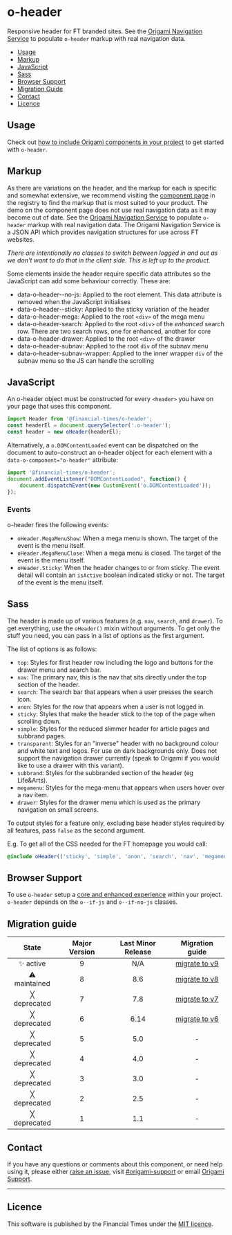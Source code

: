 # o-header

Responsive header for FT branded sites. See the [Origami Navigation Service](https://www.ft.com/__origami/service/navigation) to populate `o-header` markup with real navigation data.

- [Usage](#usage)
- [Markup](#markup)
- [JavaScript](#javascript)
- [Sass](#sass)
- [Browser Support](#browser-support)
- [Migration Guide](#migration-guide)
- [Contact](#contact)
- [Licence](#licence)

## Usage

Check out [how to include Origami components in your project](https://origami.ft.com/docs/components/#including-origami-components-in-your-project) to get started with `o-header`.

## Markup

As there are variations on the header, and the markup for each is specific and somewhat extensive, we recommend visiting the [component page](http://registry.origami.ft.com/components/o-header) in the registry to find the markup that is most suited to your product. The demo on the component page does not use real navigation data as it may become out of date. See the [Origami Navigation Service](https://www.ft.com/__origami/service/navigation) to populate `o-header` markup with real navigation data. The Origami Navigation Service is a JSON API which provides navigation structures for use across FT websites.

_There are intentionally no classes to switch between logged in and out as we don't want to do that in the client side. This is left up to the product._

Some elements inside the header require specific data attributes so the JavaScript can add some behaviour correctly. These are:

- data-o-header--no-js: Applied to the root element. This data attribute is removed when the JavaScript initialises
- data-o-header--sticky: Applied to the sticky variation of the header
- data-o-header-mega: Applied to the root `<div>` of the mega menu
- data-o-header-search: Applied to the root `<div>` of the _enhanced_ search row. There are two search rows, one for enhanced, another for core
- data-o-header-drawer: Applied to the root `<div>` of the drawer
- data-o-header-subnav: Applied to the root `div` of the subnav menu
- data-o-header-subnav-wrapper: Applied to the inner wrapper `div` of the subnav menu so the JS can handle the scrolling


## JavaScript

An o-header object must be constructed for every `<header>` you have on your page that uses this component.

```js
import Header from '@financial-times/o-header';
const headerEl = document.querySelector('.o-header');
const header = new oHeader(headerEl);
```

Alternatively, a `o.DOMContentLoaded` event can be dispatched on the document to auto-construct an o-header object for each element with a `data-o-component="o-header"` attribute:

```js
import '@financial-times/o-header';
document.addEventListener("DOMContentLoaded", function() {
	document.dispatchEvent(new CustomEvent('o.DOMContentLoaded'));
});
```

### Events

o-header fires the following events:

- `oHeader.MegaMenuShow`: When a mega menu is shown. The target of the event is the menu itself.
- `oHeader.MegaMenuClose`: When a mega menu is closed. The target of the event is the menu itself.
- `oHeader.Sticky`: When the header changes to or from sticky. The event detail will contain an `isActive` boolean indicated sticky or not. The target of the event is the menu itself.


## Sass

The header is made up of various features (e.g. `nav`, `search`, and `drawer`). To get everything, use the `oHeader()` mixin without arguments. To get only the stuff you need, you can pass in a list of options as the first argument.

The list of options is as follows:

- `top`: Styles for first header row including the logo and buttons for the drawer menu and search bar.
- `nav`: The primary nav, this is the nav that sits directly under the top section of the header.
- `search`: The search bar that appears when a user presses the search icon.
- `anon`: Styles for the row that appears when a user is not logged in.
- `sticky`: Styles that make the header stick to the top of the page when scrolling down.
- `simple`: Styles for the reduced slimmer header for article pages and subbrand pages.
- `transparent`: Styles for an "inverse" header with no background colour and white text and logos. For use on dark backgrounds only. Does not support the navigation drawer currently (speak to Origami if you would like to use a drawer with this variant).
- `subbrand`: Styles for the subbranded section of the header (eg Life&Arts).
- `megamenu`: Styles for the mega-menu that appears when users hover over a nav item.
- `drawer`: Styles for the drawer menu which is used as the primary navigation on small screens.

To output styles for a feature only, excluding base header styles required by all features, pass `false` as the second argument.

E.g. To get all of the CSS needed for the FT homepage you would call:

```scss
@include oHeader(('sticky', 'simple', 'anon', 'search', 'nav', 'megamenu'));
```

## Browser Support

To use `o-header` setup a [core and enhanced experience](https://origami.ft.com/docs/components/compatibility/#core--enhanced-experiences) within your project. `o-header` depends on the `o--if-js` and `o--if-no-js` classes.

## Migration guide

State | Major Version | Last Minor Release | Migration guide |
:---: | :---: | :---: | :---:
✨ active | 9 | N/A | [migrate to v9](MIGRATION.md#migrating-from-v8-to-v9) |
⚠ maintained | 8 | 8.6 | [migrate to v8](MIGRATION.md#migrating-from-v7-to-v8) |
╳ deprecated | 7 | 7.8 | [migrate to v7](MIGRATION.md#migrating-from-v6-to-v7) |
╳ deprecated | 6 | 6.14 | [migrate to v6](MIGRATION.md#migrating-from-v5-to-v6) |
╳ deprecated | 5 | 5.0 | - |
╳ deprecated | 4 | 4.0 | - |
╳ deprecated | 3 | 3.0 | - |
╳ deprecated | 2 | 2.5 | - |
╳ deprecated | 1 | 1.1 | - |

## Contact

If you have any questions or comments about this component, or need help using it, please either [raise an issue](https://github.com/Financial-Times/o-header/issues), visit [#origami-support](https://financialtimes.slack.com/messages/origami-support/) or email [Origami Support](mailto:origami-support@ft.com).

----

## Licence

This software is published by the Financial Times under the [MIT licence](http://opensource.org/licenses/MIT).

